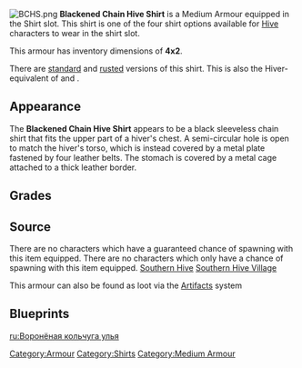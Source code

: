 ![](BCHS.png "BCHS.png") **Blackened Chain Hive Shirt** is a Medium
Armour equipped in the Shirt slot. This shirt is one of the four shirt
options available for [Hive](Hive.md "wikilink") characters to wear in the
shirt slot.

This armour has inventory dimensions of **4x2**.

There are [standard](Hiver_Chain_Shirt.md "wikilink") and
[rusted](Rusted_Hive_Shirt.md "wikilink") versions of this shirt. This is
also the Hiver-equivalent of [](Blackened_Chain_Shirt.md) and [](Blackened_Chainmail.md).

## Appearance

The **Blackened Chain Hive Shirt** appears to be a black sleeveless
chain shirt that fits the upper part of a hiver's chest. A semi-circular
hole is open to match the hiver's torso, which is instead covered by a
metal plate fastened by four leather belts. The stomach is covered by a
metal cage attached to a thick leather border.

## Grades

## Source

There are no characters which have a guaranteed chance of spawning with
this item equipped. There are no characters which only have a chance of
spawning with this item equipped. [](Hive_Village.md)
[Southern Hive](02%20-%20Projects%20&%20Wikis/Kenshi/Kenshi%20Wiki/Kenshi%20Wiki%20Template/Southern_Hive.md "wikilink")
[Southern Hive Village](Southern_Hive_Village.md "wikilink")

This armour can also be found as loot via the
[Artifacts](Artifacts.md "wikilink") system

## Blueprints



[ru:Воронёная кольчуга улья](ru:Воронёная_кольчуга_улья "wikilink")

[Category:Armour](Category:Armour "wikilink")
[Category:Shirts](Category:Shirts "wikilink") [Category:Medium
Armour](Category:Medium_Armour "wikilink")